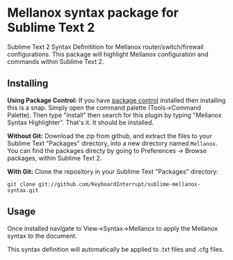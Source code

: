 # Mellanox syntax package for Sublime Text 2

Sublime Text 2 Syntax Definitition for Mellanox router/switch/firewall configurations. This package will highlight Mellanox configuration and commands within Sublime Text 2.

## Installing

**Using Package Control:** If you have [package control](https://packagecontrol.io/) installed then installing this is a snap. Simply open the command palette (Tools->Command Palette). Then type "install" then search for this plugin by typing "Mellanox Syntax Highlighter". That's it. It should be installed.

**Without Git:** Download the zip from github, and extract the files to your Sublime Text "Packages" directory, into a new directory named `Mellanox`. You can find the packages directy by going to Preferences -> Browse packages, within Sublime Text 2.

**With Git:** Clone the repository in your Sublime Text "Packages" directory:

    git clone git://github.com/KeyboardInterrupt/sublime-mellanox-syntax.git

## Usage

Once installed navigate to View->Syntax->Mellanox to apply the Mellanox syntax to the document.

This syntax definition will automatically be applied to .txt files and .cfg files.

